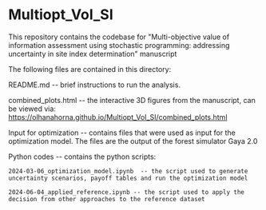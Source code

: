 # Multiopt_VoI_SI

This repository contains the codebase for "Multi-objective value of information assessment using stochastic programming: addressing uncertainty in site index determination" manuscript

The following files are contained in this directory: 

README.md -- brief instructions to run the analysis.

combined_plots.html -- the interactive 3D figures from the manuscript, can be viewed via: https://olhanahorna.github.io/Multiopt_VoI_SI/combined_plots.html

Input for optimization -- contains files that were used as input for the optimization model. The files are the output of the forest simulator Gaya 2.0

Python codes -- contains the python scripts:

    2024-03-06_optimization_model.ipynb  -- the script used to generate uncertainty scenarios, payoff tables and run the optimization model
    
    2024-06-04_applied_reference.ipynb -- the script used to apply the decision from other approaches to the reference dataset


    



